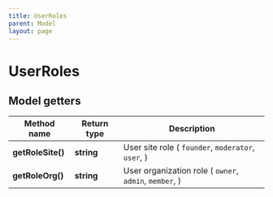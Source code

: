 ```yaml
---
title: UserRoles
parent: Model
layout: page
---
```


# UserRoles

## Model getters

Method name | Return type | Description
------------ | ------------- | -------------
**getRoleSite()** | **string** | User site role ( `founder`, `moderator`, `user`, )
**getRoleOrg()** | **string** | User organization role ( `owner`, `admin`, `member`, )

